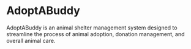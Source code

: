 # AdoptABuddy
AdoptABuddy is an animal shelter management system designed to streamline the process of animal adoption, donation management, and overall animal care.
